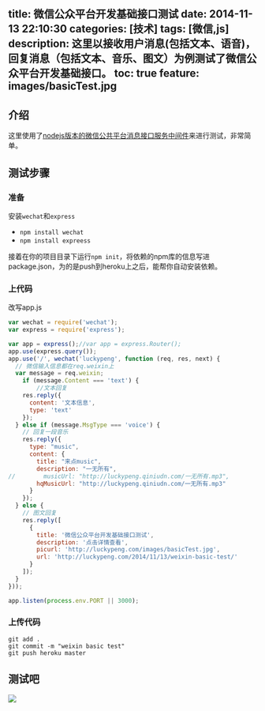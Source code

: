 title: 微信公众平台开发基础接口测试
date: 2014-11-13 22:10:30
categories: [技术]
tags: [微信,js]
description: 这里以接收用户消息(包括文本、语音)，回复消息（包括文本、音乐、图文）为例测试了微信公众平台开发基础接口。
toc: true
feature: images/basicTest.jpg
---
## 介绍
这里使用了[nodejs版本的微信公共平台消息接口服务中间件](https://github.com/node-webot/wechat)来进行测试，非常简单。

## 测试步骤

### 准备
安装`wechat`和`express`
- `npm install wechat`
- `npm install expreess`

接着在你的项目目录下运行`npm init`，将依赖的npm库的信息写进package.json，为的是push到heroku上之后，能帮你自动安装依赖。
<!--more-->
### 上代码
改写app.js
``` javascript
var wechat = require('wechat');
var express = require('express');

var app = express();//var app = express.Router();
app.use(express.query());
app.use('/', wechat('luckypeng', function (req, res, next) {
  // 微信输入信息都在req.weixin上
  var message = req.weixin;
	if (message.Content === 'text') {
		//文本回复
    res.reply({
      content: '文本信息',
      type: 'text'
    });
  } else if (message.MsgType === 'voice') {
    // 回复一段音乐
    res.reply({
      type: "music",
      content: {
        title: "来点music",
        description: "一无所有",
//        musicUrl: "http://luckypeng.qiniudn.com/一无所有.mp3",
        hqMusicUrl: "http://luckypeng.qiniudn.com/一无所有.mp3"
      }
    });
  } else {
    // 图文回复
    res.reply([
      {
        title: '微信公众平台开发基础接口测试',
        description: '点击详情查看',
        picurl: 'http://luckypeng.com/images/basicTest.jpg',
        url: 'http://luckypeng.com/2014/11/13/weixin-basic-test/'
      }
    ]);
  }
}));

app.listen(process.env.PORT || 3000);
```

### 上传代码
```
git add .
git commit -m "weixin basic test"
git push heroku master
```

## 测试吧
![](http://luckypeng.qiniudn.com/基础接口测试.png)
